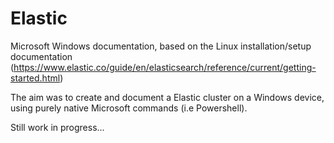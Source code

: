 # Elastic

Microsoft Windows documentation, based on the Linux installation/setup documentation (https://www.elastic.co/guide/en/elasticsearch/reference/current/getting-started.html)

The aim was to create and document a Elastic cluster on a Windows device, using purely native Microsoft commands (i.e Powershell).  

Still work in progress...
